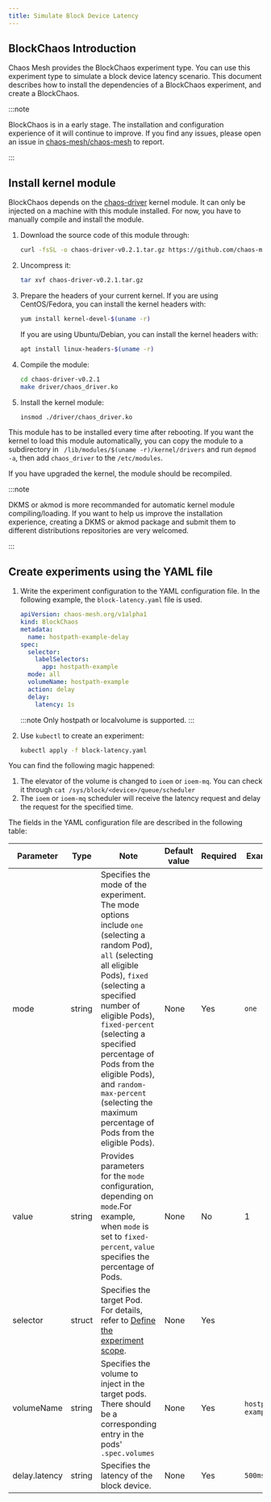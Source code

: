 ```yaml
---
title: Simulate Block Device Latency
---
```


## BlockChaos Introduction

Chaos Mesh provides the BlockChaos experiment type. You can use this experiment type to simulate a block device latency scenario. This document describes how to install the dependencies of a BlockChaos experiment, and create a BlockChaos.

:::note

BlockChaos is in a early stage. The installation and configuration experience of it will continue to improve. If you find any issues, please open an issue in [chaos-mesh/chaos-mesh](https://github.com/chaos-mesh/chaos-mesh) to report.

:::

## Install kernel module

BlockChaos depends on the [chaos-driver](https://github.com/chaos-mesh/chaos-driver) kernel module. It can only be injected on a machine with this module installed. For now, you have to manually compile and install the module.

1. Download the source code of this module through:

   ```bash
   curl -fsSL -o chaos-driver-v0.2.1.tar.gz https://github.com/chaos-mesh/chaos-driver/archive/refs/tags/v0.2.1.tar.gz
   ```

2. Uncompress it:

   ```bash
   tar xvf chaos-driver-v0.2.1.tar.gz
   ```

3. Prepare the headers of your current kernel. If you are using CentOS/Fedora, you can install the kernel headers with:

   ```bash
   yum install kernel-devel-$(uname -r)
   ```

   If you are using Ubuntu/Debian, you can install the kernel headers with:

   ```bash
   apt install linux-headers-$(uname -r)
   ```

4. Compile the module:

   ```bash
   cd chaos-driver-v0.2.1
   make driver/chaos_driver.ko
   ```

5. Install the kernel module:
   ```bash
   insmod ./driver/chaos_driver.ko
   ```

This module has to be installed every time after rebooting. If you want the kernel to load this module automatically, you can copy the module to a subdirectory in ` /lib/modules/$(uname -r)/kernel/drivers` and run `depmod -a`, then add `chaos_driver` to the `/etc/modules`.

If you have upgraded the kernel, the module should be recompiled.

:::note

DKMS or akmod is more recommanded for automatic kernel module compiling/loading. If you want to help us improve the installation experience, creating a DKMS or akmod package and submit them to different distributions repositories are very welcomed.

:::

## Create experiments using the YAML file

1. Write the experiment configuration to the YAML configuration file. In the following example, the `block-latency.yaml` file is used.

   ```yaml
   apiVersion: chaos-mesh.org/v1alpha1
   kind: BlockChaos
   metadata:
     name: hostpath-example-delay
   spec:
     selector:
       labelSelectors:
         app: hostpath-example
     mode: all
     volumeName: hostpath-example
     action: delay
     delay:
       latency: 1s
   ```

   :::note Only hostpath or localvolume is supported. :::

2. Use `kubectl` to create an experiment:
   ```bash
   kubectl apply -f block-latency.yaml
   ```

You can find the following magic happened:

1. The elevator of the volume is changed to `ioem` or `ioem-mq`. You can check it through `cat /sys/block/<device>/queue/scheduler`
2. The `ioem` or `ioem-mq` scheduler will receive the latency request and delay the request for the specified time.

The fields in the YAML configuration file are described in the following table:

| Parameter | Type | Note | Default value | Required | Example |
| --- | --- | --- | --- | --- | --- |
| mode | string | Specifies the mode of the experiment. The mode options include `one` (selecting a random Pod), `all` (selecting all eligible Pods), `fixed` (selecting a specified number of eligible Pods), `fixed-percent` (selecting a specified percentage of Pods from the eligible Pods), and `random-max-percent` (selecting the maximum percentage of Pods from the eligible Pods). | None | Yes | `one` |
| value | string | Provides parameters for the `mode` configuration, depending on `mode`.For example, when `mode` is set to `fixed-percent`, `value` specifies the percentage of Pods. | None | No | 1 |
| selector | struct | Specifies the target Pod. For details, refer to [Define the experiment scope](./define-chaos-experiment-scope.md). | None | Yes |  |
| volumeName | string | Specifies the volume to inject in the target pods. There should be a corresponding entry in the pods' `.spec.volumes` | None | Yes | `hostpath-example` |
| delay.latency | string | Specifies the latency of the block device. | None | Yes | `500ms` |
